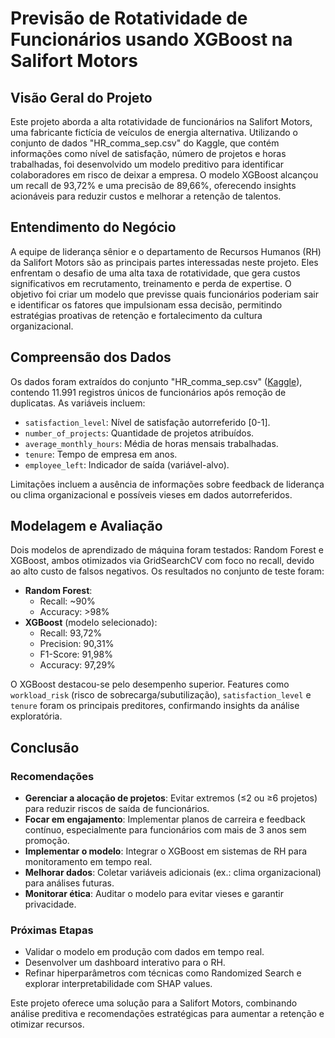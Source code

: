 # Previsão de Rotatividade de Funcionários usando XGBoost na Salifort Motors

## Visão Geral do Projeto
Este projeto aborda a alta rotatividade de funcionários na Salifort Motors, uma fabricante fictícia de veículos de energia alternativa. Utilizando o conjunto de dados "HR_comma_sep.csv" do Kaggle, que contém informações como nível de satisfação, número de projetos e horas trabalhadas, foi desenvolvido um modelo preditivo para identificar colaboradores em risco de deixar a empresa. O modelo XGBoost alcançou um recall de 93,72% e uma precisão de 89,66%, oferecendo insights acionáveis para reduzir custos e melhorar a retenção de talentos.

## Entendimento do Negócio
A equipe de liderança sênior e o departamento de Recursos Humanos (RH) da Salifort Motors são as principais partes interessadas neste projeto. Eles enfrentam o desafio de uma alta taxa de rotatividade, que gera custos significativos em recrutamento, treinamento e perda de expertise. O objetivo foi criar um modelo que previsse quais funcionários poderiam sair e identificar os fatores que impulsionam essa decisão, permitindo estratégias proativas de retenção e fortalecimento da cultura organizacional.

## Compreensão dos Dados
Os dados foram extraídos do conjunto "HR_comma_sep.csv" ([Kaggle](https://www.kaggle.com/datasets/mfaisalqureshi/hr-analytics-and-job-prediction)), contendo 11.991 registros únicos de funcionários após remoção de duplicatas. As variáveis incluem:

- `satisfaction_level`: Nível de satisfação autorreferido [0-1].
- `number_of_projects`: Quantidade de projetos atribuídos.
- `average_monthly_hours`: Média de horas mensais trabalhadas.
- `tenure`: Tempo de empresa em anos.
- `employee_left`: Indicador de saída (variável-alvo).

Limitações incluem a ausência de informações sobre feedback de liderança ou clima organizacional e possíveis vieses em dados autorreferidos.

## Modelagem e Avaliação
Dois modelos de aprendizado de máquina foram testados: Random Forest e XGBoost, ambos otimizados via GridSearchCV com foco no recall, devido ao alto custo de falsos negativos. Os resultados no conjunto de teste foram:

- **Random Forest**:
  - Recall: ~90%
  - Accuracy: >98%
- **XGBoost** (modelo selecionado):
  - Recall: 93,72%
  - Precision: 90,31%
  - F1-Score: 91,98%
  - Accuracy: 97,29%

O XGBoost destacou-se pelo desempenho superior. Features como `workload_risk` (risco de sobrecarga/subutilização), `satisfaction_level` e `tenure` foram os principais preditores, confirmando insights da análise exploratória.

## Conclusão
### Recomendações
- **Gerenciar a alocação de projetos**: Evitar extremos (≤2 ou ≥6 projetos) para reduzir riscos de saída de funcionários.
- **Focar em engajamento**: Implementar planos de carreira e feedback contínuo, especialmente para funcionários com mais de 3 anos sem promoção.
- **Implementar o modelo**: Integrar o XGBoost em sistemas de RH para monitoramento em tempo real.
- **Melhorar dados**: Coletar variáveis adicionais (ex.: clima organizacional) para análises futuras.
- **Monitorar ética**: Auditar o modelo para evitar vieses e garantir privacidade.

### Próximas Etapas
- Validar o modelo em produção com dados em tempo real.
- Desenvolver um dashboard interativo para o RH.
- Refinar hiperparâmetros com técnicas como Randomized Search e explorar interpretabilidade com SHAP values.

Este projeto oferece uma solução para a Salifort Motors, combinando análise preditiva e recomendações estratégicas para aumentar a retenção e otimizar recursos.


